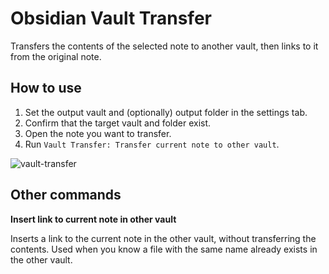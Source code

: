 # Obsidian Vault Transfer
Transfers the contents of the selected note to another vault, then links to it from the original note.

## How to use
1. Set the output vault and (optionally) output folder in the settings tab.
2. Confirm that the target vault and folder exist.
3. Open the note you want to transfer.
4. Run `Vault Transfer: Transfer current note to other vault`.

![vault-transfer](https://user-images.githubusercontent.com/92801558/212498180-34ed6ddf-9800-4904-b5a8-209be067e992.gif)

## Other commands
**Insert link to current note in other vault**

Inserts a link to the current note in the other vault, without transferring the contents. Used when you know a file with the same name already exists in the other vault.
